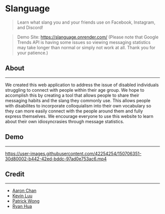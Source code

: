 # Slanguage

> Learn what slang you and your friends use on Facebook, Instagram, and Discord!

> Demo Site: https://slanguage.onrender.com/ (Please note that Google Trends API is having some issues so viewing messaging statistics may take longer than normal or simply not work at all. Thank you for your patience.)

## About
---
We created this web application to address the issue of disabled individuals struggling to connect with people within their age group. We hope to accomplish this by creating a tool that allows people to share their messaging habits and the slang they commonly use. This allows people with disabilites to incorporate colloquialism into their own vocabulary so they can more easily connect with the people around them and fully express themselves. We encourage everyone to use this website to learn about their own idiosyncrasies through message statistics.

## Demo 
---

https://user-images.githubusercontent.com/42254254/150706351-30d80002-b442-42ed-bddc-97ad0e753ac6.mp4

## Credit
---
- [Aaron Chan](https://www.linkedin.com/in/aaronchan32/)  
- [Kevin Luu](https://www.linkedin.com/in/kevin-luu-5459b2182/)  
- [Patrick Wong](https://github.com/PatrickW88)   
- [Ryan Hua](https://github.com/ryanh888)
